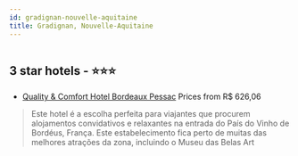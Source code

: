 ```yaml
---
id: gradignan-nouvelle-aquitaine
title: Gradignan, Nouvelle-Aquitaine
---
```


<center><img src="https://photos.hotelbeds.com/giata/19/193000/193000a_hb_r_001.jpg" alt="" /></center>


##  3 star hotels - ⭐️⭐️⭐️

-    [Quality & Comfort Hotel Bordeaux Pessac](https://www.hurb.com/br/aud/https://www.hurb.com/br/hotels/gradignan/quality-comfort-hotel-bordeaux-pessac-HT-FB7F?cmp=18055) Prices from R$ 626,06
   > Este hotel é a escolha perfeita para viajantes que procurem alojamentos convidativos e relaxantes na entrada do País do Vinho de Bordéus, França. Este estabelecimento fica perto de muitas das melhores atrações da zona, incluindo o Museu das Belas Art

